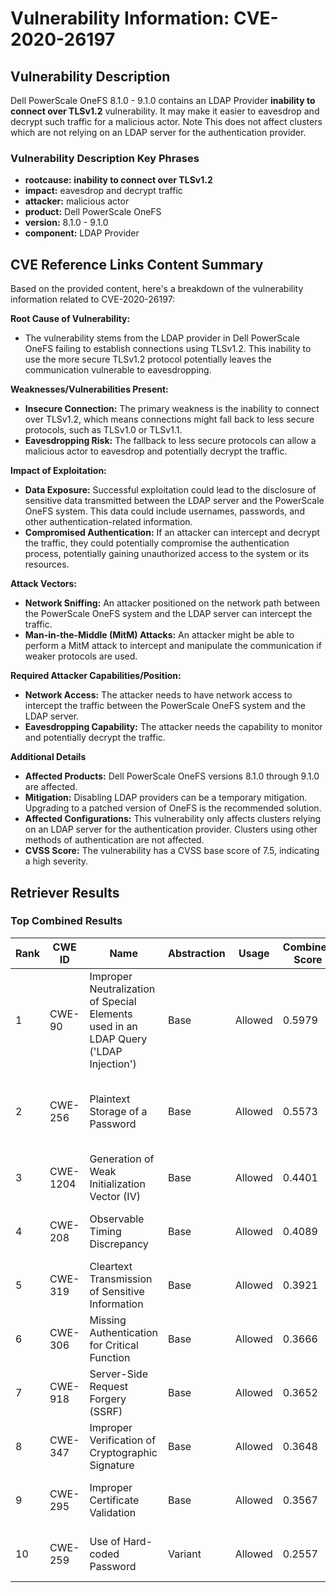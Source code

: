 # Vulnerability Information: CVE-2020-26197

## Vulnerability Description
Dell PowerScale OneFS 8.1.0 - 9.1.0 contains an LDAP Provider **inability to connect over TLSv1.2** vulnerability. It may make it easier to eavesdrop and decrypt such traffic for a malicious actor. Note This does not affect clusters which are not relying on an LDAP server for the authentication provider.

### Vulnerability Description Key Phrases
- **rootcause:** **inability to connect over TLSv1.2**
- **impact:** eavesdrop and decrypt traffic
- **attacker:** malicious actor
- **product:** Dell PowerScale OneFS
- **version:** 8.1.0 - 9.1.0
- **component:** LDAP Provider

## CVE Reference Links Content Summary
Based on the provided content, here's a breakdown of the vulnerability information related to CVE-2020-26197:

**Root Cause of Vulnerability:**

*   The vulnerability stems from the LDAP provider in Dell PowerScale OneFS failing to establish connections using TLSv1.2. This inability to use the more secure TLSv1.2 protocol potentially leaves the communication vulnerable to eavesdropping.

**Weaknesses/Vulnerabilities Present:**

*   **Insecure Connection:** The primary weakness is the inability to connect over TLSv1.2, which means connections might fall back to less secure protocols, such as TLSv1.0 or TLSv1.1.
*   **Eavesdropping Risk:** The fallback to less secure protocols can allow a malicious actor to eavesdrop and potentially decrypt the traffic.

**Impact of Exploitation:**

*   **Data Exposure:** Successful exploitation could lead to the disclosure of sensitive data transmitted between the LDAP server and the PowerScale OneFS system. This data could include usernames, passwords, and other authentication-related information.
*   **Compromised Authentication:** If an attacker can intercept and decrypt the traffic, they could potentially compromise the authentication process, potentially gaining unauthorized access to the system or its resources.

**Attack Vectors:**

*   **Network Sniffing:** An attacker positioned on the network path between the PowerScale OneFS system and the LDAP server can intercept the traffic.
*   **Man-in-the-Middle (MitM) Attacks:** An attacker might be able to perform a MitM attack to intercept and manipulate the communication if weaker protocols are used.

**Required Attacker Capabilities/Position:**

*   **Network Access:** The attacker needs to have network access to intercept the traffic between the PowerScale OneFS system and the LDAP server.
*   **Eavesdropping Capability:** The attacker needs the capability to monitor and potentially decrypt the traffic.

**Additional Details**

*   **Affected Products:** Dell PowerScale OneFS versions 8.1.0 through 9.1.0 are affected.
*   **Mitigation:** Disabling LDAP providers can be a temporary mitigation. Upgrading to a patched version of OneFS is the recommended solution.
*   **Affected Configurations:** This vulnerability only affects clusters relying on an LDAP server for the authentication provider. Clusters using other methods of authentication are not affected.
*   **CVSS Score:** The vulnerability has a CVSS base score of 7.5, indicating a high severity.

## Retriever Results

### Top Combined Results

| Rank | CWE ID | Name | Abstraction | Usage | Combined Score | Retrievers | Individual Scores |
|------|--------|------|-------------|-------|---------------|------------|-------------------|
| 1 | CWE-90 | Improper Neutralization of Special Elements used in an LDAP Query ('LDAP Injection') | Base | Allowed | 0.5979 | dense, sparse, graph | dense: 0.540, sparse: 0.236, graph: 0.538 |
| 2 | CWE-256 | Plaintext Storage of a Password | Base | Allowed | 0.5573 | dense, sparse, graph | dense: 0.482, sparse: 0.221, graph: 0.529 |
| 3 | CWE-1204 | Generation of Weak Initialization Vector (IV) | Base | Allowed | 0.4401 | sparse, graph | sparse: 0.249, graph: 0.832 |
| 4 | CWE-208 | Observable Timing Discrepancy | Base | Allowed | 0.4089 | sparse, graph | sparse: 0.221, graph: 0.789 |
| 5 | CWE-319 | Cleartext Transmission of Sensitive Information | Base | Allowed | 0.3921 | sparse, graph | sparse: 0.319, graph: 0.587 |
| 6 | CWE-306 | Missing Authentication for Critical Function | Base | Allowed | 0.3666 | dense, sparse | dense: 0.474, sparse: 0.226 |
| 7 | CWE-918 | Server-Side Request Forgery (SSRF) | Base | Allowed | 0.3652 | dense, sparse | dense: 0.477, sparse: 0.221 |
| 8 | CWE-347 | Improper Verification of Cryptographic Signature | Base | Allowed | 0.3648 | dense, sparse | dense: 0.468, sparse: 0.228 |
| 9 | CWE-295 | Improper Certificate Validation | Base | Allowed | 0.3567 | sparse, graph | sparse: 0.249, graph: 0.600 |
| 10 | CWE-259 | Use of Hard-coded Password | Variant | Allowed | 0.2557 | sparse, graph | sparse: 0.226, graph: 0.414 |

